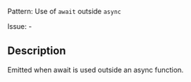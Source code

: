 Pattern: Use of `await` outside `async`

Issue: -

## Description

Emitted when await is used outside an async function.
